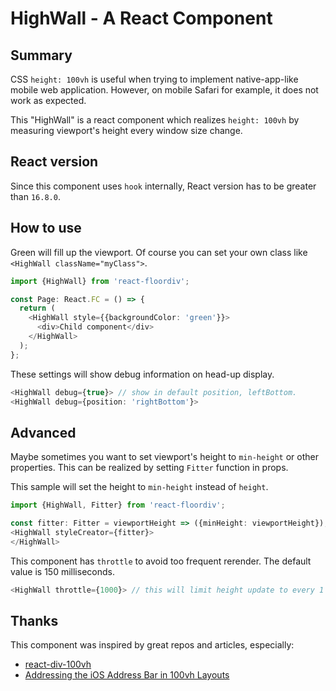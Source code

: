 HighWall - A React Component
===============================

## Summary

CSS `height: 100vh` is useful when trying to implement native-app-like mobile web application.
However, on mobile Safari for example, it does not work as expected.

This "HighWall" is a react component which realizes `height: 100vh` by measuring viewport's height
every window size change.

## React version

Since this component uses `hook` internally, React version has to be greater than `16.8.0`.

## How to use

Green will fill up the viewport. 
Of course you can set your own class like `<HighWall className="myClass">`.

```typescript jsx
import {HighWall} from 'react-floordiv';

const Page: React.FC = () => {
  return (
    <HighWall style={{backgroundColor: 'green'}}>
      <div>Child component</div>
    </HighWall>  
  );
};
```

These settings will show debug information on head-up display.

```typescript jsx
<HighWall debug={true}> // show in default position, leftBottom.
<HighWall debug={position: 'rightBottom'}>
```

## Advanced

Maybe sometimes you want to set viewport's height to `min-height` or other properties.
This can be realized by setting `Fitter` function in props.

This sample will set the height to `min-height` instead of `height`.

```typescript jsx
import {HighWall, Fitter} from 'react-floordiv';

const fitter: Fitter = viewportHeight => ({minHeight: viewportHeight});
<HighWall styleCreator={fitter}>
</HighWall>
```

This component has `throttle` to avoid too frequent rerender.
The default value is 150 milliseconds.

```typescript jsx
<HighWall throttle={1000}> // this will limit height update to every 1 second.
```

## Thanks

This component was inspired by great repos and articles, especially:
- [react-div-100vh](https://github.com/mvasin/react-div-100vh)
- [Addressing the iOS Address Bar in 100vh Layouts](https://medium.com/@susiekim9/how-to-compensate-for-the-ios-viewport-unit-bug-46e78d54af0d)

